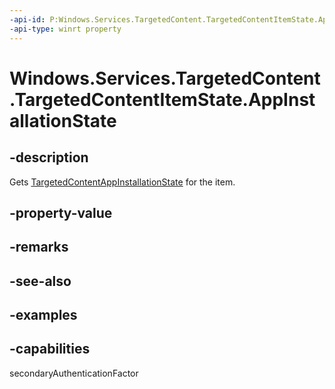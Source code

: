 ```yaml
---
-api-id: P:Windows.Services.TargetedContent.TargetedContentItemState.AppInstallationState
-api-type: winrt property
---
```


<!-- Property syntax.
public TargetedContentAppInstallationState AppInstallationState { get; }
-->

# Windows.Services.TargetedContent.TargetedContentItemState.AppInstallationState

## -description

Gets [TargetedContentAppInstallationState](targetedcontentappinstallationstate.md) for the item.

## -property-value

## -remarks

## -see-also

## -examples

## -capabilities

secondaryAuthenticationFactor
